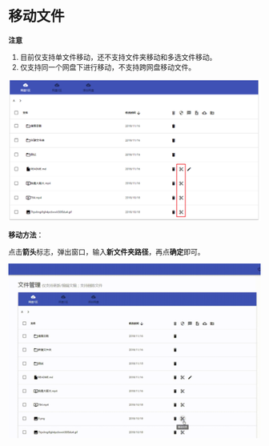 # 移动文件

**注意**

1. 目前仅支持单文件移动，还不支持文件夹移动和多选文件移动。
2. 仅支持同一个网盘下进行移动，不支持跨网盘移动文件。

![](../../.gitbook/assets/snipaste_2018-11-16_15-48-17.png)

**移动方法**：

点击**箭头**标志，弹出窗口，输入**新文件夹路径**，再点**确定**即可。

![](../../.gitbook/assets/20181116_154632.gif)

